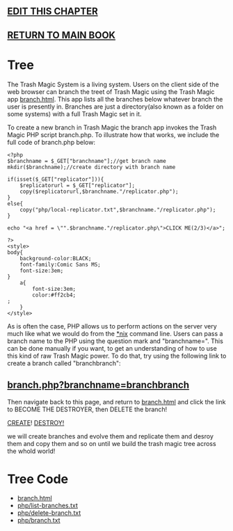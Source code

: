 ## [EDIT THIS CHAPTER](edit-markdown-file.php?filename=tree.md)

## [RETURN TO MAIN BOOK](index.html)

# Tree 

The Trash Magic System is a living system. Users on the client side of the web browser can branch the treet of Trash Magic using the Trash Magic app [branch.html](branch.html).  This app lists all the branches below whatever branch the user is presently in.  Branches are just a directory(also known as a folder on some systems) with a full Trash Magic set in it.  

To create a new branch in Trash Magic the branch app invokes the Trash Magic PHP script branch.php. To illustrate how that works, we include the full code of branch.php below:

```
<?php
$branchname = $_GET["branchname"];//get branch name
mkdir($branchname);//create directory with branch name

if(isset($_GET["replicator"])){
    $replicatorurl = $_GET["replicator"];
    copy($replicatorurl,$branchname."/replicator.php");
}
else{
    copy("php/local-replicator.txt",$branchname."/replicator.php");    
}

echo "<a href = \"".$branchname."/replicator.php\">CLICK ME(2/3)</a>";

?>
<style>
body{
    background-color:BLACK;
    font-family:Comic Sans MS;
    font-size:3em;
}
    a{
        font-size:3em;
        color:#ff2cb4;
;
    }
</style>
```

As is often the case, PHP allows us to perform actions on the server very much like what we would do from the [*nix](https://en.wikipedia.org/wiki/Unix-like) command line.  Users can pass a branch name to the PHP using the question mark and "branchname=". This can be done manually if you want, to get an understanding of how to use this kind of raw Trash Magic power. To do that, try using the following link to create a branch called "branchbranch":

## [branch.php?branchname=branchbranch](branch.php?branchname=branchbranch)

Then navigate back to this page, and return to [branch.html](branch.html) and click the link to BECOME THE DESTROYER, then DELETE the branch!

[CREATE](branch.html)! [DESTROY!](branch.html)


we will create branches and evolve them and replicate them and desroy them and copy them and so on until we build the trash magic tree across the whold world!

# Tree Code

 - [branch.html](branch.html)
 - [php/list-branches.txt](php/list-branches.txt)
 - [php/delete-branch.txt](php/delete-branch.txt)
 - [php/branch.txt](txt/branch.txt)


